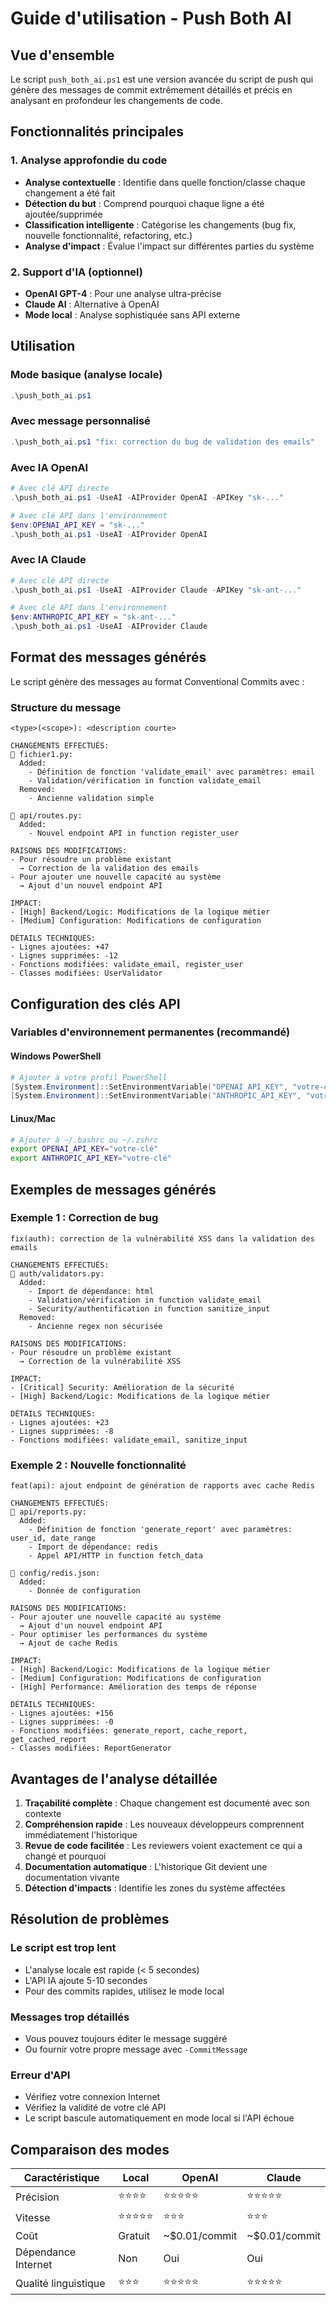 # Guide d'utilisation - Push Both AI

## Vue d'ensemble

Le script `push_both_ai.ps1` est une version avancée du script de push qui génère des messages de commit extrêmement détaillés et précis en analysant en profondeur les changements de code.

## Fonctionnalités principales

### 1. Analyse approfondie du code
- **Analyse contextuelle** : Identifie dans quelle fonction/classe chaque changement a été fait
- **Détection du but** : Comprend pourquoi chaque ligne a été ajoutée/supprimée
- **Classification intelligente** : Catégorise les changements (bug fix, nouvelle fonctionnalité, refactoring, etc.)
- **Analyse d'impact** : Évalue l'impact sur différentes parties du système

### 2. Support d'IA (optionnel)
- **OpenAI GPT-4** : Pour une analyse ultra-précise
- **Claude AI** : Alternative à OpenAI
- **Mode local** : Analyse sophistiquée sans API externe

## Utilisation

### Mode basique (analyse locale)
```powershell
.\push_both_ai.ps1
```

### Avec message personnalisé
```powershell
.\push_both_ai.ps1 "fix: correction du bug de validation des emails"
```

### Avec IA OpenAI
```powershell
# Avec clé API directe
.\push_both_ai.ps1 -UseAI -AIProvider OpenAI -APIKey "sk-..."

# Avec clé API dans l'environnement
$env:OPENAI_API_KEY = "sk-..."
.\push_both_ai.ps1 -UseAI -AIProvider OpenAI
```

### Avec IA Claude
```powershell
# Avec clé API directe
.\push_both_ai.ps1 -UseAI -AIProvider Claude -APIKey "sk-ant-..."

# Avec clé API dans l'environnement
$env:ANTHROPIC_API_KEY = "sk-ant-..."
.\push_both_ai.ps1 -UseAI -AIProvider Claude
```

## Format des messages générés

Le script génère des messages au format Conventional Commits avec :

### Structure du message
```
<type>(<scope>): <description courte>

CHANGEMENTS EFFECTUÉS:
📁 fichier1.py:
  Added:
    - Définition de fonction 'validate_email' avec paramètres: email
    - Validation/vérification in function validate_email
  Removed:
    - Ancienne validation simple

📁 api/routes.py:
  Added:
    - Nouvel endpoint API in function register_user

RAISONS DES MODIFICATIONS:
- Pour résoudre un problème existant
  → Correction de la validation des emails
- Pour ajouter une nouvelle capacité au système
  → Ajout d'un nouvel endpoint API

IMPACT:
- [High] Backend/Logic: Modifications de la logique métier
- [Medium] Configuration: Modifications de configuration

DÉTAILS TECHNIQUES:
- Lignes ajoutées: +47
- Lignes supprimées: -12
- Fonctions modifiées: validate_email, register_user
- Classes modifiées: UserValidator
```

## Configuration des clés API

### Variables d'environnement permanentes (recommandé)

#### Windows PowerShell
```powershell
# Ajouter à votre profil PowerShell
[System.Environment]::SetEnvironmentVariable("OPENAI_API_KEY", "votre-clé", "User")
[System.Environment]::SetEnvironmentVariable("ANTHROPIC_API_KEY", "votre-clé", "User")
```

#### Linux/Mac
```bash
# Ajouter à ~/.bashrc ou ~/.zshrc
export OPENAI_API_KEY="votre-clé"
export ANTHROPIC_API_KEY="votre-clé"
```

## Exemples de messages générés

### Exemple 1 : Correction de bug
```
fix(auth): correction de la vulnérabilité XSS dans la validation des emails

CHANGEMENTS EFFECTUÉS:
📁 auth/validators.py:
  Added:
    - Import de dépendance: html
    - Validation/vérification in function validate_email
    - Security/authentification in function sanitize_input
  Removed:
    - Ancienne regex non sécurisée

RAISONS DES MODIFICATIONS:
- Pour résoudre un problème existant
  → Correction de la vulnérabilité XSS

IMPACT:
- [Critical] Security: Amélioration de la sécurité
- [High] Backend/Logic: Modifications de la logique métier

DÉTAILS TECHNIQUES:
- Lignes ajoutées: +23
- Lignes supprimées: -8
- Fonctions modifiées: validate_email, sanitize_input
```

### Exemple 2 : Nouvelle fonctionnalité
```
feat(api): ajout endpoint de génération de rapports avec cache Redis

CHANGEMENTS EFFECTUÉS:
📁 api/reports.py:
  Added:
    - Définition de fonction 'generate_report' avec paramètres: user_id, date_range
    - Import de dépendance: redis
    - Appel API/HTTP in function fetch_data
    
📁 config/redis.json:
  Added:
    - Donnée de configuration

RAISONS DES MODIFICATIONS:
- Pour ajouter une nouvelle capacité au système
  → Ajout d'un nouvel endpoint API
- Pour optimiser les performances du système
  → Ajout de cache Redis

IMPACT:
- [High] Backend/Logic: Modifications de la logique métier
- [Medium] Configuration: Modifications de configuration
- [High] Performance: Amélioration des temps de réponse

DÉTAILS TECHNIQUES:
- Lignes ajoutées: +156
- Lignes supprimées: -0
- Fonctions modifiées: generate_report, cache_report, get_cached_report
- Classes modifiées: ReportGenerator
```

## Avantages de l'analyse détaillée

1. **Traçabilité complète** : Chaque changement est documenté avec son contexte
2. **Compréhension rapide** : Les nouveaux développeurs comprennent immédiatement l'historique
3. **Revue de code facilitée** : Les reviewers voient exactement ce qui a changé et pourquoi
4. **Documentation automatique** : L'historique Git devient une documentation vivante
5. **Détection d'impacts** : Identifie les zones du système affectées

## Résolution de problèmes

### Le script est trop lent
- L'analyse locale est rapide (< 5 secondes)
- L'API IA ajoute 5-10 secondes
- Pour des commits rapides, utilisez le mode local

### Messages trop détaillés
- Vous pouvez toujours éditer le message suggéré
- Ou fournir votre propre message avec `-CommitMessage`

### Erreur d'API
- Vérifiez votre connexion Internet
- Vérifiez la validité de votre clé API
- Le script bascule automatiquement en mode local si l'API échoue

## Comparaison des modes

| Caractéristique | Local | OpenAI | Claude |
|-----------------|-------|---------|---------|
| Précision | ⭐⭐⭐⭐ | ⭐⭐⭐⭐⭐ | ⭐⭐⭐⭐⭐ |
| Vitesse | ⭐⭐⭐⭐⭐ | ⭐⭐⭐ | ⭐⭐⭐ |
| Coût | Gratuit | ~$0.01/commit | ~$0.01/commit |
| Dépendance Internet | Non | Oui | Oui |
| Qualité linguistique | ⭐⭐⭐ | ⭐⭐⭐⭐⭐ | ⭐⭐⭐⭐⭐ |